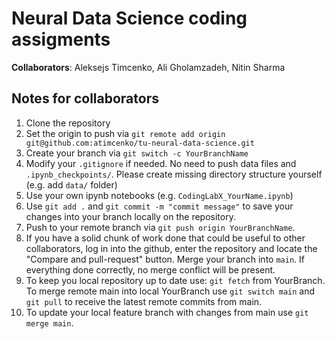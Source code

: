 # Neural Data Science coding assigments
**Collaborators**: Aleksejs Timcenko, Ali Gholamzadeh, Nitin Sharma

## Notes for collaborators

1. Clone the repository
2. Set the origin to push via `git remote add origin git@github.com:atimcenko/tu-neural-data-science.git`
3. Create your branch via `git switch -c YourBranchName`
5. Modify your `.gitignore` if needed. No need to push data files and `.ipynb_checkpoints/`. Please create missing directory structure yourself (e.g. add `data/` folder)
6. Use your own ipynb notebooks (e.g. `CodingLabX_YourName.ipynb`)
7. Use `git add .` and `git commit -m "commit message"` to save your changes into your branch locally on the repository.
8. Push to your remote branch via `git push origin YourBranchName`.
9. If you have a solid chunk of work done that could be useful to other collaborators, log in into the github, enter the repository and locate the "Compare and pull-request" button. Merge your branch into `main`. If everything done correctly, no merge conflict will be present.
10. To keep you local repository up to date use: `git fetch` from YourBranch. To merge remote main into local YourBranch use `git switch main` and `git pull` to receive the latest remote commits from  main. 
11. To update your local feature branch with changes from main use `git merge main`.

